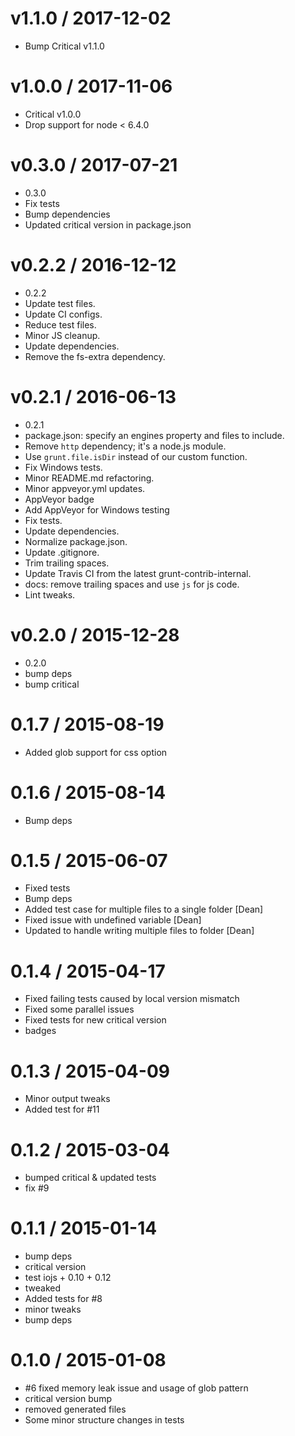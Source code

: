 
v1.1.0 / 2017-12-02
==================

  * Bump Critical v1.1.0

v1.0.0 / 2017-11-06
===================

  * Critical v1.0.0
  * Drop support for node < 6.4.0

v0.3.0 / 2017-07-21
===================

  * 0.3.0
  * Fix tests
  * Bump dependencies
  * Updated critical version in package.json

v0.2.2 / 2016-12-12
===================

  * 0.2.2
  * Update test files.
  * Update CI configs.
  * Reduce test files.
  * Minor JS cleanup.
  * Update dependencies.
  * Remove the fs-extra dependency.

v0.2.1 / 2016-06-13
===================

  * 0.2.1
  * package.json: specify an engines property and files to include.
  * Remove `http` dependency; it's a node.js module.
  * Use `grunt.file.isDir` instead of our custom function.
  * Fix Windows tests.
  * Minor README.md refactoring.
  * Minor appveyor.yml updates.
  * AppVeyor badge
  * Add AppVeyor for Windows testing
  * Fix tests.
  * Update dependencies.
  * Normalize package.json.
  * Update .gitignore.
  * Trim trailing spaces.
  * Update Travis CI from the latest grunt-contrib-internal.
  * docs: remove trailing spaces and use `js` for js code.
  * Lint tweaks.

v0.2.0 / 2015-12-28
===================

  * 0.2.0
  * bump deps
  * bump critical

0.1.7 / 2015-08-19
==================

  * Added glob support for css option

0.1.6 / 2015-08-14
==================

  * Bump deps

0.1.5 / 2015-06-07
==================

  * Fixed tests
  * Bump deps
  * Added test case for multiple files to a single folder [Dean]
  * Fixed issue with undefined variable [Dean]
  * Updated to handle writing multiple files to folder [Dean]

0.1.4 / 2015-04-17
==================

  * Fixed failing tests caused by local version mismatch
  * Fixed some parallel issues
  * Fixed tests for new critical version
  * badges

0.1.3 / 2015-04-09
==================

  * Minor output tweaks
  * Added test for #11

0.1.2 / 2015-03-04
==================

  * bumped critical & updated tests
  * fix #9

0.1.1 / 2015-01-14
==================

  * bump deps
  * critical version
  * test iojs + 0.10 + 0.12
  * tweaked
  * Added tests for #8
  * minor tweaks
  * bump deps

0.1.0 / 2015-01-08
==================

  * #6 fixed memory leak issue and usage of glob pattern
  * critical version bump
  * removed generated files
  * Some minor structure changes in tests
